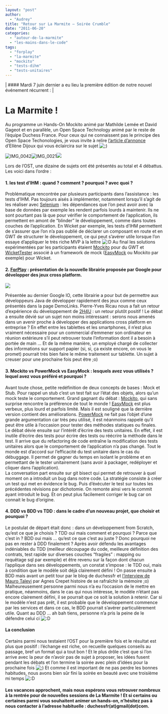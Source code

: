 ```yaml
---
layout: "post"
author: 
  - "Audrey"
title: "Retour sur La Marmite – Soirée Crumble"
date: "2011-06-20"
categories: 
  - "autour-de-la-marmite"
  - "les-mains-dans-le-code"
tags: 
  - "forplay"
  - "la-marmite"
  - "mockito"
  - "tests-dihm"
  - "tests-unitaires"
---
```


| #### Mardi 7 juin dernier a eu lieu la première édition de notre nouvel événement récurrent : |

# La Marmite !

Au programme un Hands-On Mockito animé par Mathilde Lemée et David Gageot et en parallèle, un Open Space Technology animé par le reste de l’équipe Duchess France. Pour ceux qui ne connaissent pas le principe des Open Space Techonologies, je vous invite à relire [l’article d’annonce](http://jduchess.org/duchess-france/blog/marmite-soiree-crumble-pour-la-premiere-edition/) d’Ellène Dijoux qui vous éclaircira sur le sujet ![;)](http://jduchess.org/duchess-france/wp-includes/images/smilies/icon_wink.gif)

![IMG_0042](/assets/2011/06/2011-06-20-retour-sur-la-marmite-soiree-crumble/5811390860_88c392d717_m.jpg)![IMG_0021](/assets/2011/06/2011-06-20-retour-sur-la-marmite-soiree-crumble/5811390262_127232720d_m.jpg)![](/assets/2011/06/2011-06-20-retour-sur-la-marmite-soiree-crumble/5810826773_0f9f63d050_m.jpg)

Lors de l’OST, une dizaine de sujets ont été présentés au total et 4 débattus. Les voici dans l’ordre :

#### 1\. les test d’IHM : quand ? comment ? pourquoi ? avec quoi ?

Problématique rencontrée par plusieurs participants dans l’assistance : les tests d’IHM. Pas toujours aisés à implémenter, notamment lorsqu’il s’agit de les réaliser avec [Selenium](http://seleniumhq.org/) : les dépendances que l’on peut avoir avec la base de données par exemple les rendent parfois lourds à maintenir. Ils ne sont pourtant pas là que pour vérifier le comportement de l’application, ils permettent en amont de “blinder” le développement, comme dans toutes couches de l’application. En Wicket par exemple, les tests d’IHM permettent de s’assurer que l’on n’a pas oublié de déclarer un composant en route et en GWT de structurer le développement, ce qui peut s’avérer utile lorsque l’on essaye d’appliquer le très riche MVP à la lettre ![:D](http://jduchess.org/duchess-france/wp-includes/images/smilies/icon_biggrin.gif) Au final les solutions expérimentées par les participants étaient [Mockito](http://mockito.org/) pour du GWT et [WicketTester](https://cwiki.apache.org/WICKET/testing-pages.html) associé à un framework de mock ([EasyMock](http://easymock.org/) ou Mockito par exemple) pour Wicket.

#### 2\. [ForPlay](http://code.google.com/p/forplay/) : présentation de la nouvelle librairie proposée par Google pour développer des jeux cross platform.

![](/assets/2011/06/2011-06-20-retour-sur-la-marmite-soiree-crumble/5810826559_02974e9a58.jpg)

Présentée au dernier Google IO, cette librairie a pour but de permettre aux développeurs Java de développer rapidement des jeux comme ceux présentés dans la page DemoLinks. Pierre-Yves Ricau nous a fait un retour d’expérience du développement de [2H4U](http://forplay-2h4u.appspot.com/) : un retour plutôt positif ! Le débat a ensuite dévié sur un sujet non moins intéressant : serons nous amenés dans un avenir proche à développer des applications cross platform en entreprise ? En effet entre les tablettes et les smartphones, il n’est plus vraiment nécessaire pour un commercial d’emmener son ordinateur en réunion extérieure s’il peut retrouver toute l’information dont il a besoin à portée de main … Et de la même manière, un employé chargé de collecter des informations sur support papier (si, si, ça existe encore, on vous le promet) pourrait très bien faire le même traitement sur tablette. Un sujet à creuser pour une prochaine fois peut être ;o)

#### 3\. Mockito vs PowerMock vs EasyMock : lesquels avez vous utilisés ? lequel avez vous préféré et pourquoi ?

Avant toute chose, petite redéfinition de deux concepts de bases : Mock et Stub. Pour rappel un stub c’est un test fait sur l’état des objets, alors qu’un mock teste le comportement. Grand gagnant du débat : [Mockito](http://mockito.org/), qui sans surprise rencontre la préférence de tout le monde ! [EasyMock](http://easymock.org/) est plus verbeux, plus lourd et parfois limité. Mais il est souligné que la dernière version contient des améliorations. [PowerMock](http://code.google.com/p/powermock/) ne fait pas l’objet d’une grande argumentation car très peu utilisé, il est néanmoins rappelé qu’il peut être utile à l’occasion pour tester des méthodes statiques ou finales.  
Le débat dévie ensuite sur l’intérêt d’écrire des tests unitaires. En effet, il est inutile d’écrire des tests pour écrire des tests ou réécrire la méthode dans le test. Il arrive que du refactoring de code entraîne la modification des tests unitaires alors que le comportement de l’application n’a pas changé. Tout le monde est d’accord sur l’efficacité du test unitaire dans le cas du débuggage. Il permet de gagner du temps en isolant le problème et en permettant de le tester unitairement (sans avoir à packager, redéployer et cliquer dans l’application).  
La conversation part ensuite sur git bisect qui permet de retrouver à quel moment on a introduit un bug dans notre code. La stratégie consiste à créer un test qui met en évidence le bug. Puis d’éxécuter le test sur toutes les précédentes révisions par dichotomie. On remonte ainsi vers le commit ayant introduit le bug. Et on peut plus facilement corriger le bug car on connait le bug d’origine.

#### 4\. DDD vs BDD vs TDD : dans le cadre d’un nouveau projet, que choisir et pourquoi ?

Le postulat de départ était donc : dans un développement from Scratch, qu’est ce que je choisis ? TDD oui mais comment et pourquoi ? Parce que c’est in ? BDD oui mais … qu’est ce que c’est au juste ? Donc pourquoi ne pas en rester à DDD finalement ? Après avoir défendu les avantages indéniables du TDD (meilleur découpage du code, meilleure définition des contrats, test rapide sur diverses couches “fragiles” : mapping ou requêtage sql par exemple) et être revenu sur la façon dont chacun l’applique dans ses développements, un constat s’impose : le TDD oui, mais à condition que le modèle soit déjà clairement défini ! On passe ensuite à BDD mais avant un petit tour par le blog de duchessfr et [l’interview de Mauro Talevi](http://jduchess.org/duchess-france/blog/interview-de-mauro-talevi-speaker-mix-it-sur-behavior-driven-development-bdd-et-jbehave/) par Agnes Crepet histoire de se rafraîchir la mémoire ;o) Malheureusement personne parmi nous n’a eu l’occasion de le mettre en pratique, néanmoins, dans le cas qui nous intéresse, le modèle n’étant pas encore clairement défini, il se pourrait que ce soit la solution à retenir. Car si le modèle n’est pas prêt, il est probable que le développement commence par les services et dans ce cas, le BDD pourrait s’avérer particulièrement utile. Quant au DDD … ah bah tiens, personne n’a pris la peine de le défendre celui ci ![:D](http://jduchess.org/duchess-france/wp-includes/images/smilies/icon_biggrin.gif)

#### La conclusion

Certains parmi nous testaient l’OST pour la première fois et le résultat est plus que positif : l’échange est riche, on recueille quelques conseils au passage, bref un format qui a tout bon ! Et le plus drôle c’est que si l’on arrive avec la peur de n’avoir pas de sujet à proposer, les idées fusent pendant les débats et l’on termine la soirée avec plein d’idées pour la prochaine fois ![;)](http://jduchess.org/duchess-france/wp-includes/images/smilies/icon_wink.gif) Et comme il est important de ne pas perdre les bonnes habitudes, nous avons bien sûr fini la soirée en beauté avec une troisième mi temps ![:D](http://jduchess.org/duchess-france/wp-includes/images/smilies/icon_biggrin.gif)

#### Les vacances approchent, mais nous espérons vous retrouver nombreux à la rentrée pour de nouvelles sessions de La Marmite ! Et si certains ou certaines parmi vous souhaitent animer un hands-on, n’hésitez pas à nous contacter à l’adresse habituelle : duchessfr(at)gmail(dot)com.
